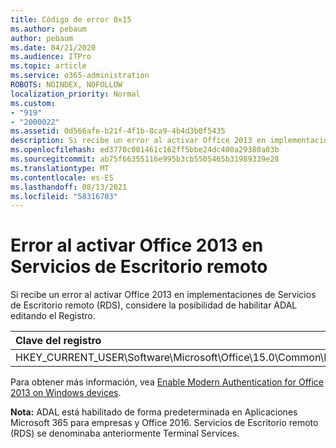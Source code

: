 ```yaml
---
title: Código de error 0x15
ms.author: pebaum
author: pebaum
ms.date: 04/21/2020
ms.audience: ITPro
ms.topic: article
ms.service: o365-administration
ROBOTS: NOINDEX, NOFOLLOW
localization_priority: Normal
ms.custom:
- "919"
- "2000022"
ms.assetid: 0d566afe-b21f-4f1b-8ca9-4b4d3b0f5435
description: Si recibe un error al activar Office 2013 en implementaciones de Servicios de Escritorio remoto (RDS), considere la posibilidad de habilitar ADAL editando el Registro.
ms.openlocfilehash: ed3770c001461c162ff5bbe24dc400a29380a03b
ms.sourcegitcommit: ab75f66355116e995b3cb5505465b31989339e28
ms.translationtype: MT
ms.contentlocale: es-ES
ms.lasthandoff: 08/13/2021
ms.locfileid: "58316703"
---
```

# <a name="error-while-activation-office-2013-on-remote-desktop-services"></a>Error al activar Office 2013 en Servicios de Escritorio remoto

Si recibe un error al activar Office 2013 en implementaciones de Servicios de Escritorio remoto (RDS), considere la posibilidad de habilitar ADAL editando el Registro.
  
|**Clave del registro**|**Tipo**|**Value**|
|:-----|:-----|:-----|
|HKEY_CURRENT_USER\Software\Microsoft\Office\15.0\Common\Identity\EnableADAL  <br/> |REG_DWORD  <br/> |1   <br/> |

Para obtener más información, vea [Enable Modern Authentication for Office 2013 on Windows devices](https://docs.microsoft.com/microsoft-365/admin/security-and-compliance/enable-modern-authentication).
  
**Nota:** ADAL está habilitado de forma predeterminada en Aplicaciones Microsoft 365 para empresas y Office 2016. Servicios de Escritorio remoto (RDS) se denominaba anteriormente Terminal Services.
  